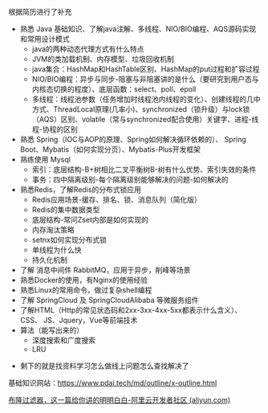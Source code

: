 根据简历进行了补充

- 熟悉 Java 基础知识、了解java注解、多线程、NIO/BIO编程、AQS源码实现和常用设计模式
  + java的两种动态代理方式有什么特点
  + JVM的类加载机制、内存模型、垃圾回收机制
  + java集合：HashMap和HashTable区别、HashMap的put过程和扩容过程
  + NIO/BIO编程：异步与同步-阻塞与非阻塞讲的是什么（要研究到用户态与内核态切换的程度）、底层函数：select、poll、epoll
  + 多线程：线程池参数（任务增加时线程池内线程的变化）、创建线程的几中方式、ThreadLocal原理(几率小)、synchronized（锁升级）与lock锁（AQS）区别、volatile（常与synchronized配合使用）关键字、进程-线程-协程的区别
- 熟悉 Spring（IOC与AOP的原理、Spring如何解决循环依赖的）、 Spring Boot、Mybatis（如何实现分页）、Mybatis-Plus开发框架
- 熟练使用 Mysql
  - 索引：底层结构-B+树相比二叉平衡树B-树有什么优势、索引失效的条件
  - 事务：四中隔离级别-每个隔离级别能够解决的问题-如何解决的
- 熟悉Redis，了解Redis的分布式锁应用
  - Redis应用场景-缓存、排名、锁、消息队列（简化版）
  - Redis的集中数据类型
  - 底层结构-常问Zset内部是如何实现的
  - 内存淘汰策略
  - setnx如何实现分布式锁
  - 单线程为什么快
  - 持久化机制
- 了解  消息中间件 RabbitMQ，应用于异步，削峰等场景
- 熟悉Docker的使用，有Nginx的使用经验
- 熟悉Linux的常用命令，做过复杂shell编程
- 了解 SpringCloud 及 SpringCloudAlibaba 等微服务组件
- 了解HTML（Http的常见状态码和2xx-3xx-4xx-5xx都表示什么含义）、CSS、 JS、Jquery，Vue等前端技术
- 算法（能写出来的）
  - 深度搜索和广度搜索
  - LRU

+ 剩下的就是找资料学习怎么做线上问题怎么查找解决了

基础知识网站：https://www.pdai.tech/md/outline/x-outline.html



[布隆过滤器，这一篇给你讲的明明白白-阿里云开发者社区 (aliyun.com)](https://developer.aliyun.com/article/773205)